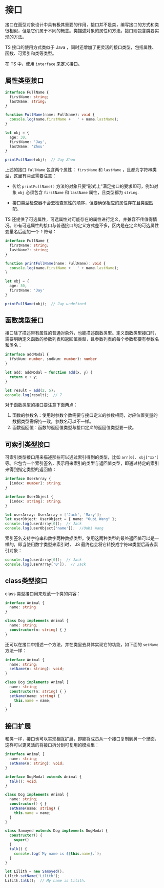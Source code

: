 # 接口

接口在面型对象设计中具有极其重要的作用，接口并不是类，编写接口的方式和类很相似，但是它们属于不同的概念。类描述对象的属性和方法。接口则包含类要实现的方法。

TS 接口的使用方式类似于 Java ，同时还增加了更灵活的接口类型，包括属性、函数、可索引和类等类型。

在 TS 中，使用 `interface` 来定义接口。

## 属性类型接口

```ts
interface FullName {
  firstName: string;
  lastName: string;
}

function FullName(name: FullName): void {
  console.log(name.firstName + ' ' + name.lastName);
}

let obj = {
  age: 30,
  firstName: 'Jay',
  lastName: 'Zhou'
}

printFullName(obj);  // Jay Zhou
```

上述的接口 `FullName` 包含两个属性： `firstName` 和 `lastName` ，且都为字符串类型，这里有两点需要注意：

* 传给 `printFullName()` 方法的对象只要“形式上”满足接口的要求即可，例如对象 `obj` 必须包含 `firstName` 和 `lastName` 属性，且类型都为 `string`.

* 接口类型检查器不会去检查属性的顺序，但要确保相应的属性存在且类型匹配。

TS 还提供了可选属性，可选属性对可能存在的属性进行定义，并兼容不传值得情况。带有可选属性的接口与普通接口的定义方式差不多，区内是在定义的可选属性变量名后面加一个 `?` 符号：

```ts
interface FullName {
  firstName: string;
  lastName?: string;
}

function printFullName(name: FullName): void {
  console.log(name.firstName + ' ' + name.lastName);
}

let obj = {
  age: 30,
  firstName: 'Jay'
}

printFullName(obj);  // Jay undefined
```

## 函数类型接口

接口除了描述带有属性的普通对象外，也能描述函数类型。定义函数类型接口时，需要明确定义函数的参数列表和返回值类型，且参数列表的每个参数都要有参数名和类名：

```ts
interface addModal {
  (fstNum: number, sndNum: number): number
}

let add: addModal = function add(x, y) {
  return x + y;
}

let result = add(2, 5);
console.log(result);  // 7
```

对于函数类型的接口要注意下面两点：

1. 函数的参数名：使用时参数个数需要与接口定义的参数相同，对应位置变量的数据类型需保持一致，参数名可以不一样。
2. 函数返回值：函数的返回值类型与接口定义的返回值类型要一致。

## 可索引类型接口

可索引类型接口用来描述那些可以通过索引得到的类型，比如 `arr[0]`、`obj["xx"]` 等。它包含一个索引签名，表示用来索引的类型与返回值类型，即通过特定的索引来得到指定类型的返回值：

```ts
interface UserArray {
  [index: number]: string;
}

interface UserObject {
  [index: string]: string;
}

let userArray: UserArray = ['Jack', 'Mary'];
let userObject: UserObject = { name: "Oubi Wang" };
console.log(userArray[0]);  // Jack
console.log(userObject['name']);  //Oubi Wang
```

索引签名支持字符串和数字两种数据类型。使用这两种类型的最终返回值可以是一样的，即当使用数字类型来索引时， JS 最终也会将它转换成字符串类型后再去索引对象：

```ts
console.log(userArray[0]);  // Jack
console.log(userArray['0']);  // Jack
```

## class类型接口

class 类型接口用来规范一个类的内容：

```ts
interface Animal {
  name: string
}

class Dog implements Animal {
  name: string;
  constructor(n: string) { }
}
```

还可以在接口中描述一个方法，并在类里去具体实现它的功能，如下面的 `setName` 方法一样：

```ts
interface Animal {
  name: string;
  setName(n: string): void;
}

class Dog implements Animal {
  name: string;
  constructor(n: string) { }
  setName(name: string) {
    this.name = name;
  }
}
```

## 接口扩展

和类一样，接口也可以实现相互扩展，即能将成员从一个接口复制到另一个里面，这样可以更灵活的将接口拆分到可复用的模块里：

```ts
interface Animal {
  name: string;
  setName(n: string): void;
}

interface DogModal extends Animal {
  talk(): void;
}

class Dog implements Animal {
  name: string;
  constructor() { }
  setName(name: string) {
    this.name = name;
  }
}

class Samoyed extends Dog implements DogModal {
  constructor() {
    super()
  }
  talk() {
    console.log(`My name is ${this.name}.`);
  }
}

let Lilith = new Samoyed();
Lilith.setName('Lilith');
Lilith.talk();  // My name is Lilith.
```